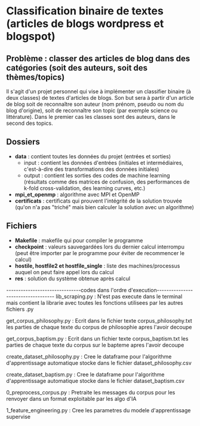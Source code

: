 # Classification binaire de textes (articles de blogs wordpress et blogspot)

## Problème : classer des articles de blog dans des catégories (soit des auteurs, soit des thèmes/topics)
Il s'agit d'un projet personnel qui vise à implémenter un classifier binaire (à deux classes) de textes d'articles de blogs. Son but sera à partir d'un article de blog soit de reconnaître son auteur (nom prénom, pseudo ou nom du blog d'origine), soit de reconnaître son topic (par exemple science ou littérature). Dans le premier cas les classes sont des auteurs, dans le second des topics.  
## Dossiers
* **data** : contient toutes les données du projet (entrées et sorties)
	* input : contient les données d'entrées (initiales et intermédiaires, c'est-à-dire des transformations des données initiales)
	* output : contient les sorties des codes de machine learning (résultats comme des matrices de confusion, des performances de k-fold cross-validation, des learning curves, etc.)
* **mpi_et_openmp** : algorithme avec MPI et OpenMP
* **certificats** : certificats qui prouvent l'intégrité de la solution trouvée (qu'on n'a pas "triché" mais bien calculer la solution avec un algorithme)

## Fichiers
* **Makefile** : makefile qui pour compiler le programme
* **checkpoint** : valeurs sauvegardées lors du dernier calcul interrompu (peut être importer par le programme pour éviter de recommencer le calcul)
* **hostile, hostfile2 et hostfile_single** : liste des machines/processus auquel on peut faire appel lors du calcul
* **res** : solution du système obtenue après calcul 



-------------------------------codes dans l'ordre d'execution-----------------------------------
lib_scraping.py :
N'est pas execute dans le terminal mais contient la librarie avec toutes les fonctions utilisees par les autres fichiers .py

get_corpus_philosophy.py :
Ecrit dans le fichier texte corpus_philosophy.txt les parties de chaque texte du corpus de philosophie apres l'avoir decoupe

get_corpus_baptism.py :
Ecrit dans un fichier texte corpus_baptism.txt les parties de chaque texte du corpus sur le bapteme apres l'avoir decoupe

create_dataset_philosophy.py :
Cree le dataframe pour l'algorithme d'apprentissage automatique stocke dans le fichier dataset_philosophy.csv

create_dataset_baptism.py :
Cree le dataframe pour l'algorithme d'apprentissage automatique stocke dans le fichier dataset_baptism.csv

0_preprocess_corpus.py :
Pretraite les messages du corpus pour les renvoyer dans un format exploitable par les algo d'IA

1_feature_engineering.py :
Cree les parametres du modele d'apprentissage supervise
